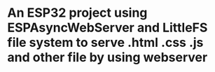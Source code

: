 # An ESP32 project using ESPAsyncWebServer and LittleFS file system to serve .html .css .js and other file by using webserver